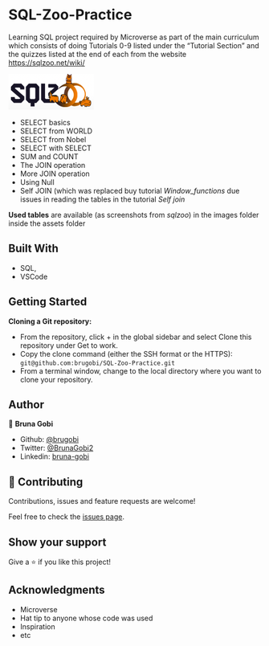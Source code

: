 # SQL-Zoo-Practice
Learning SQL project required by Microverse as part of the main curriculum which consists of doing Tutorials 0-9 listed under the “Tutorial Section” and the quizzes listed at the end of each from the website https://sqlzoo.net/wiki/

![screenshot](./assets/images/logo.png)

- SELECT basics
- SELECT from WORLD
- SELECT from Nobel
- SELECT with SELECT
- SUM and COUNT
- The JOIN operation
- More JOIN operation
- Using Null
- Self JOIN (which was replaced buy tutorial *Window_functions* due issues in reading the tables in the tutorial *Self join*

**Used tables** are available (as screenshots from *sqlzoo*) in the images folder inside the assets folder

## Built With

- SQL,
- VSCode

## Getting Started

**Cloning a Git repository:**
 - From the repository, click + in the global sidebar and select Clone this repository under Get to work.
 - Copy the clone command (either the SSH format or the HTTPS): ``git@github.com:brugobi/SQL-Zoo-Practice.git``
 - From a terminal window, change to the local directory where you want to clone your repository.

## Author

👤 **Bruna Gobi**

- Github: [@brugobi](https://github.com/brugobi)
- Twitter: [@BrunaGobi2](https://twitter.com/BrunaGobi2)
- Linkedin: [bruna-gobi](https://www.linkedin.com/in/bruna-gobi/)

## 🤝 Contributing

Contributions, issues and feature requests are welcome!

Feel free to check the [issues page](issues/).

## Show your support

Give a ⭐️ if you like this project!

## Acknowledgments

- Microverse
- Hat tip to anyone whose code was used
- Inspiration
- etc
